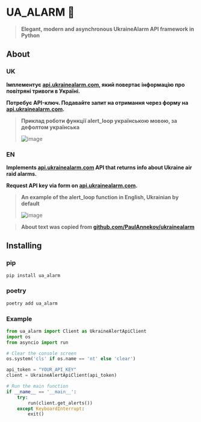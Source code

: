 # UA_ALARM 🚨
> **Elegant, modern and asynchronous UkraineAlarm API framework in Python**

## About

### UK

**Імплементує [api.ukrainealarm.com](https://api.ukrainealarm.com/swagger/index.html), який повертає інформацію про
повітряні тривоги в Україні.**

**Потребує API-ключ. Подавайте запит на отримання через форму на [api.ukrainealarm.com](https://api.ukrainealarm.com/).**

>**Приклад роботи функції alert_loop українською мовою, за дефолтом українська**
>
>![image](https://github.com/user-sspmynxdvb/ua_alarm/assets/132933165/dabcd9ab-e5cd-41fa-afb2-4854d48acbe8)

### EN

**Implements [api.ukrainealarm.com](https://api.ukrainealarm.com/swagger/index.html) API that returns info about Ukraine
air raid alarms.**

**Request API key via form on [api.ukrainealarm.com](https://api.ukrainealarm.com/).**

>**An example of the alert_loop function in English, Ukrainian by default**
>
>![image](https://github.com/user-sspmynxdvb/ua_alarm/assets/132933165/48c8cc1a-17f3-481f-b5e3-f0e97b833145)

> **About text was copied from [github.com/PaulAnnekov/ukrainealarm](https://github.com/PaulAnnekov/ukrainealarm)**

## Installing

### pip

``` bash
pip install ua_alarm
```

### poetry

``` bash
poetry add ua_alarm
```

### Example

```python
from ua_alarm import Client as UkraineAlertApiClient
import os
from asyncio import run

# Clear the console screen
os.system('cls' if os.name == 'nt' else 'clear')

api_token = "YOUR_API_KEY"
client = UkraineAlertApiClient(api_token)

# Run the main function
if __name__ == '__main__':
    try:
        run(client.get_alerts())
    except KeyboardInterrupt:
        exit()
```